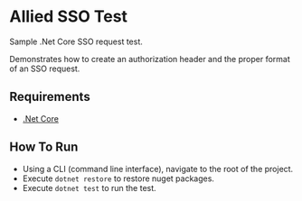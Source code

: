 # Allied SSO Test

Sample .Net Core SSO request test.

Demonstrates how to create an authorization header and the proper format of an SSO request.

## Requirements
- [.Net Core](https://www.microsoft.com/net/core)

## How To Run
- Using a CLI (command line interface), navigate to the root of the project.
- Execute `dotnet restore` to restore nuget packages.
- Execute `dotnet test` to run the test.



